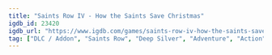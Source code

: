 ```yaml
---
title: "Saints Row IV - How the Saints Save Christmas"
igdb_id: 23420
igdb_url: "https://www.igdb.com/games/saints-row-iv-how-the-saints-save-christmas"
tag: ["DLC / Addon", "Saints Row", "Deep Silver", "Adventure", "Action"]
---
```

